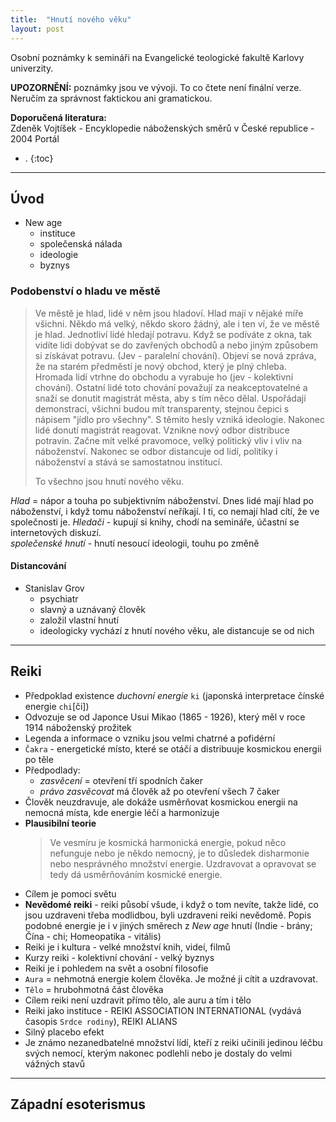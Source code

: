 ```yaml
---
title:  "Hnutí nového věku"
layout: post
---
```


Osobní poznámky k semináři na Evangelické teologické fakultě Karlovy univerzity. 

**UPOZORNĚNÍ:** poznámky jsou ve vývoji. To co čtete není finální verze. Neručím za správnost faktickou ani gramatickou.

**Doporučená literatura:** <br> Zdeněk Vojtíšek - Encyklopedie náboženských směrů v České republice - 2004 Portál

- .
{:toc}
---

## Úvod

- New age
	- instituce
	- společenská nálada
	- ideologie
	- byznys

### Podobenství o hladu ve městě

> Ve městě je hlad, lidé v něm jsou hladoví. Hlad mají v nějaké míře všichni. Někdo má velký, někdo skoro žádný, ale i ten ví, že ve městě je hlad. Jednotliví lidé hledají potravu. Když se podíváte z okna, tak vidíte lidi dobývat se do zavřených obchodů a nebo jiným způsobem si získávat potravu. (Jev - paralelní chování). Objeví se nová zpráva, že na starém předměstí je nový obchod, který je plný chleba. Hromada lidí vtrhne do obchodu a vyrabuje ho (jev - kolektivní chování). Ostatní lidé toto chování považují za neakceptovatelné a snaží se donutit magistrát města, aby s tím něco dělal. Uspořádají demonstraci, všichni budou mít transparenty, stejnou čepici s nápisem "jídlo pro všechny". S těmito hesly vzniká ideologie. Nakonec lidé donutí magistrát reagovat. Vznikne nový odbor distribuce potravin. Začne mít velké pravomoce, velký politický vliv i vliv na náboženství. Nakonec se odbor distancuje od lidí, politiky i náboženství a stává se samostatnou institucí.
>
> To všechno jsou hnutí nového věku.

*Hlad* = nápor a touha po subjektivním náboženství. Dnes lidé mají hlad po náboženství, i když tomu náboženství neříkají. I ti, co nemají hlad cítí, že ve společnosti je.
*Hledači* - kupují si knihy, chodí na semináře, účastní se internetových diskuzí.  
*společenské hnutí* - hnutí nesoucí ideologii, touhu po změně  

#### Distancování
- Stanislav Grov
	- psychiatr
	- slavný a uznávaný člověk
	- založil vlastní hnutí
	- ideologicky vychází z hnutí nového věku, ale distancuje se od nich

---

## Reiki
- Předpoklad existence *duchovní energie* `ki` (japonská interpretace čínské energie `chi`[či])
- Odvozuje se od Japonce Usui Mikao (1865 - 1926), který měl v roce 1914 náboženský prožitek
- Legenda a informace o vzniku jsou velmi chatrné a pofidérní
- `Čakra` - energetické místo, které se otáčí a distribuuje kosmickou energii po těle
- Předpodlady:
	- _zasvěcení_ = otevření tří spodních čaker
	- _právo zasvěcovat_ má člověk až po otevření všech 7 čaker
- Člověk neuzdravuje, ale dokáže usměrňovat kosmickou energii na nemocná místa, kde energie léčí a harmonizuje
- **Plausibilní teorie**
	> Ve vesmíru je kosmická harmonická energie, pokud něco nefunguje nebo je někdo nemocný, je to důsledek disharmonie nebo nesprávného množství energie. Uzdravovat a opravovat se tedy dá usměrňováním kosmické energie.
- Cílem je pomoci světu
- **Nevědomé reiki** - reiki působí všude, i když o tom nevíte, takže lidé, co jsou uzdraveni třeba modlidbou, byli uzdraveni reiki nevědomě. Popis podobné energie je i v jiných směrech z _New age_ hnutí (Indie - brány; Čína - chi; Homeopatika - vitális)
- Reiki je i kultura - velké množství knih, videí, filmů
- Kurzy reiki - kolektivní chování - velký byznys
- Reiki je i pohledem na svět a osobní filosofie
- `Aura` =  nehmotná energie kolem člověka. Je možné ji cítit a uzdravovat.
- `Tělo` = hrubohmotná část člověka
- Cílem reiki není uzdravit přímo tělo, ale auru a tím i tělo
- Reiki jako instituce - REIKI ASSOCIATION INTERNATIONAL (vydává časopis `Srdce rodiny`), REIKI ALIANS
- Silný placebo efekt
- Je známo nezanedbatelné množství lídí, kteří z reiki učinili jedinou léčbu svých nemocí, kterým nakonec podlehli nebo je dostaly do velmi vážných stavů

---

## Západní esoterismus


